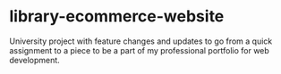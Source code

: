 # library-ecommerce-website
University project with feature changes and updates to go from a quick assignment to a piece to be a part of my professional portfolio for web development.
